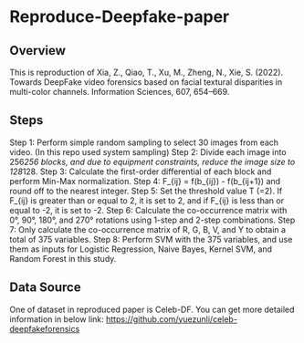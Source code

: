 # Reproduce-Deepfake-paper

## Overview
This is reproduction of Xia, Z., Qiao, T., Xu, M., Zheng, N., Xie, S. (2022). Towards DeepFake video forensics based on facial textural disparities in multi-color channels. Information Sciences, 607, 654–669.

## Steps
Step 1: Perform simple random sampling to select 30 images from each video. (In this repo used system sampling)
Step 2: Divide each image into 256*256 blocks, and due to equipment constraints, reduce the image size to 128*128.
Step 3: Calculate the first-order differential of each block and perform Min-Max normalization.
Step 4: F_{ij} = f(b_{ij}) - f(b_{ij+1}) and round off to the nearest integer.
Step 5: Set the threshold value T (=2). If F_{ij} is greater than or equal to 2, it is set to 2, and if F_{ij} is less than or equal to -2, it is set to -2.
Step 6: Calculate the co-occurrence matrix with 0°, 90°, 180°, and 270° rotations using 1-step and 2-step combinations.
Step 7: Only calculate the co-occurrence matrix of R, G, B, V, and Y to obtain a total of 375 variables.
Step 8: Perform SVM with the 375 variables, and use them as inputs for Logistic Regression, Naive Bayes, Kernel SVM, and Random Forest in this study.


## Data Source
One of dataset in reproduced paper is Celeb-DF. You can get more detailed information in below link: 
https://github.com/yuezunli/celeb-deepfakeforensics


